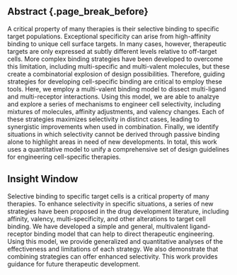 ## Abstract {.page_break_before}

A critical property of many therapies is their selective binding to specific target populations. Exceptional specificity can arise from high-affinity binding to unique cell surface targets. In many cases, however, therapeutic targets are only expressed at subtly different levels relative to off-target cells. More complex binding strategies have been developed to overcome this limitation, including multi-specific and multi-valent molecules, but these create a combinatorial explosion of design possibilities. Therefore, guiding strategies for developing cell-specific binding are critical to employ these tools. Here, we employ a multi-valent binding model to dissect multi-ligand and multi-receptor interactions. Using this model, we are able to analzye and explore a series of mechanisms to engineer cell selectivity, including mixtures of molecules, affinity adjustments, and valency changes. Each of these strategies maximizes selectivity in distinct cases, leading to synergistic improvements when used in combination. Finally, we identify situations in which selectivity cannot be derived through passive binding alone to highlight areas in need of new developments. In total, this work uses a quantitative model to unify a comprehensive set of design guidelines for engineering cell-specific therapies.

## Insight Window

Selective binding to specific target cells is a critical property of many therapies. To enhance selectivity in specific situations, a series of new strategies have been proposed in the drug development literature, including affinity, valency, multi-specificity, and other alterations to target cell binding. We have developed a simple and general, multivalent ligand-receptor binding model that can help to direct therapeutic engineering. Using this model, we provide generalized and quantitative analyses of the effectiveness and limitations of each strategy. We also demonstrate that combining strategies can offer enhanced selectivity. This work provides guidance for future therapeutic development.
